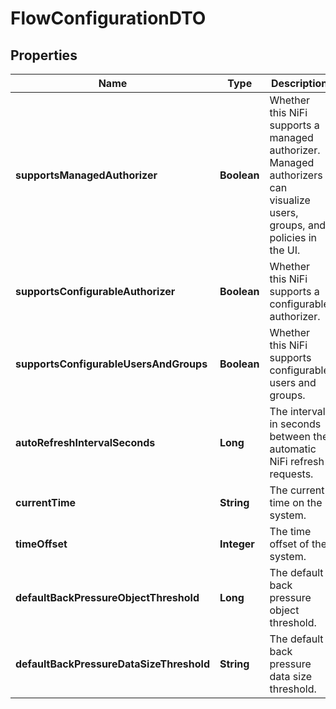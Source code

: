 # FlowConfigurationDTO

## Properties
Name | Type | Description | Notes
------------ | ------------- | ------------- | -------------
**supportsManagedAuthorizer** | **Boolean** | Whether this NiFi supports a managed authorizer. Managed authorizers can visualize users, groups, and policies in the UI. |  [optional]
**supportsConfigurableAuthorizer** | **Boolean** | Whether this NiFi supports a configurable authorizer. |  [optional]
**supportsConfigurableUsersAndGroups** | **Boolean** | Whether this NiFi supports configurable users and groups. |  [optional]
**autoRefreshIntervalSeconds** | **Long** | The interval in seconds between the automatic NiFi refresh requests. |  [optional]
**currentTime** | **String** | The current time on the system. |  [optional]
**timeOffset** | **Integer** | The time offset of the system. |  [optional]
**defaultBackPressureObjectThreshold** | **Long** | The default back pressure object threshold. |  [optional]
**defaultBackPressureDataSizeThreshold** | **String** | The default back pressure data size threshold. |  [optional]
